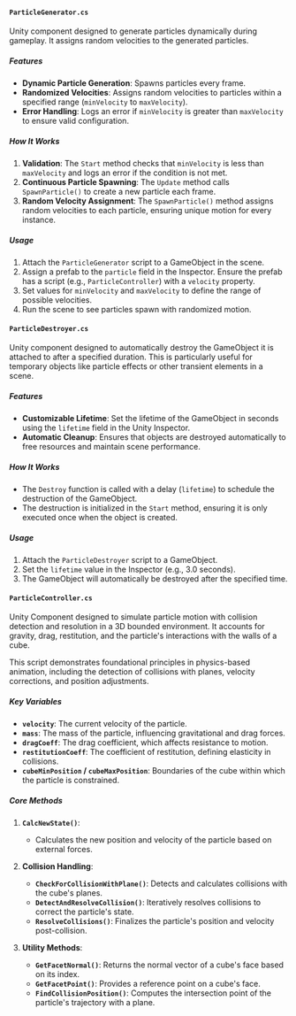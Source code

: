 #### `ParticleGenerator.cs`
Unity component designed to generate particles dynamically during gameplay. It assigns random velocities to the generated particles.

##### Features
- **Dynamic Particle Generation**: Spawns particles every frame.
- **Randomized Velocities**: Assigns random velocities to particles within a specified range (`minVelocity` to `maxVelocity`).
- **Error Handling**: Logs an error if `minVelocity` is greater than `maxVelocity` to ensure valid configuration.

##### How It Works
1. **Validation**: The `Start` method checks that `minVelocity` is less than `maxVelocity` and logs an error if the condition is not met.
2. **Continuous Particle Spawning**: The `Update` method calls `SpawnParticle()` to create a new particle each frame.
3. **Random Velocity Assignment**: The `SpawnParticle()` method assigns random velocities to each particle, ensuring unique motion for every instance.

##### Usage
1. Attach the `ParticleGenerator` script to a GameObject in the scene.
2. Assign a prefab to the `particle` field in the Inspector. Ensure the prefab has a script (e.g., `ParticleController`) with a `velocity` property.
3. Set values for `minVelocity` and `maxVelocity` to define the range of possible velocities.
4. Run the scene to see particles spawn with randomized motion.

#### `ParticleDestroyer.cs`
Unity component designed to automatically destroy the GameObject it is attached to after a specified duration. This is particularly useful for temporary objects like particle effects or other transient elements in a scene.

##### Features
- **Customizable Lifetime**: Set the lifetime of the GameObject in seconds using the `lifetime` field in the Unity Inspector.
- **Automatic Cleanup**: Ensures that objects are destroyed automatically to free resources and maintain scene performance.

##### How It Works
- The `Destroy` function is called with a delay (`lifetime`) to schedule the destruction of the GameObject.
- The destruction is initialized in the `Start` method, ensuring it is only executed once when the object is created.

##### Usage
1. Attach the `ParticleDestroyer` script to a GameObject.
2. Set the `lifetime` value in the Inspector (e.g., 3.0 seconds).
3. The GameObject will automatically be destroyed after the specified time.

#### `ParticleController.cs`
Unity Component designed to simulate particle motion with collision detection and resolution in a 3D bounded environment. It accounts for gravity, drag, restitution, and the particle's interactions with the walls of a cube.

This script demonstrates foundational principles in physics-based animation, including the detection of collisions with planes, velocity corrections, and position adjustments.

##### Key Variables

- **`velocity`**: The current velocity of the particle.
- **`mass`**: The mass of the particle, influencing gravitational and drag forces.
- **`dragCoeff`**: The drag coefficient, which affects resistance to motion.
- **`restitutionCoeff`**: The coefficient of restitution, defining elasticity in collisions.
- **`cubeMinPosition` / `cubeMaxPosition`**: Boundaries of the cube within which the particle is constrained.

##### Core Methods

1. **`CalcNewState()`**:
   - Calculates the new position and velocity of the particle based on external forces.

2. **Collision Handling**:
   - **`CheckForCollisionWithPlane()`**: Detects and calculates collisions with the cube's planes.
   - **`DetectAndResolveCollision()`**: Iteratively resolves collisions to correct the particle's state.
   - **`ResolveCollisions()`**: Finalizes the particle's position and velocity post-collision.

3. **Utility Methods**:
   - **`GetFacetNormal()`**: Returns the normal vector of a cube's face based on its index.
   - **`GetFacetPoint()`**: Provides a reference point on a cube's face.
   - **`FindCollisionPosition()`**: Computes the intersection point of the particle's trajectory with a plane.

